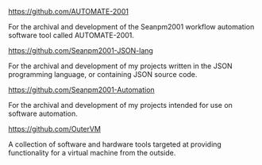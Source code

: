 https://github.com/AUTOMATE-2001

For the archival and development of the Seanpm2001 workflow automation software tool called AUTOMATE-2001.

https://github.com/Seanpm2001-JSON-lang

For the archival and development of my projects written in the JSON programming language, or containing JSON source code.

https://github.com/Seanpm2001-Automation

For the archival and development of my projects intended for use on software automation.

https://github.com/OuterVM

A collection of software and hardware tools targeted at providing functionality for a virtual machine from the outside.

